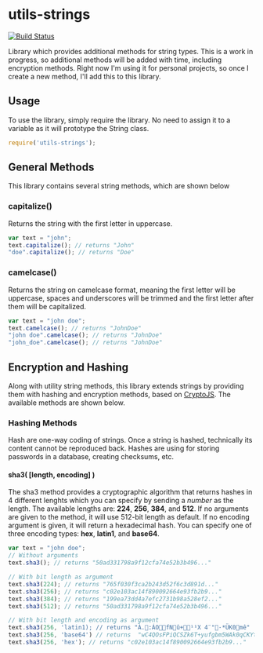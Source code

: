 utils-strings
=============
[![Build Status](https://travis-ci.org/fdvj/utils-strings.svg?branch=master)](https://travis-ci.org/fdvj/utils-strings)

Library which provides additional methods for string types.  This is a work in progress, so additional methods will be added with time, including encryption methods. Right now I'm using it for personal projects, so once I create a new method, I'll add this to this library.

Usage
-----

To use the library, simply require the library. No need to assign it to a variable as it will prototype the String class.

```javascript
require('utils-strings');
```

General Methods
--------------

This library contains several string methods, which are shown below

### capitalize()

Returns the string with the first letter in uppercase.

```javascript
var text = "john";
text.capitalize(); // returns "John"
"doe".capitalize(); // returns "Doe"
```

### camelcase()

Returns the string on camelcase format, meaning the first letter will be uppercase, spaces and underscores will be trimmed and the first letter after them will be capitalized.

```javascript
var text = "john doe";
text.camelcase(); // returns "JohnDoe"
"john doe".camelcase(); // returns "JohnDoe"
"john_doe".camelcase(); // returns "JohnDoe"
```

Encryption and Hashing
----------------------

Along with utility string methods, this library extends strings by providing them with hashing and encryption methods, based on [CryptoJS](https://code.google.com/p/crypto-js/). The available methods are shown below.

### Hashing Methods

Hash are one-way coding of strings.  Once a string is hashed, technically its content cannot be reproduced back.  Hashes are using for storing passwords in a database, creating checksums, etc.

#### sha3( [length, encoding] )

The sha3 method provides a cryptographic algorithm that returns hashes in 4 different lenghts which you can specify by sending a *number* as the length. The available lengths are: **224**, **256**, **384**, and **512**.  If no arguments are given to the method, it will use 512-bit length as default. If no encoding argument is given, it will return a hexadecimal hash. You can specify one of three encoding types: **hex**, **latin1**, and **base64**.

```javascript
var text = "john doe";
// Without arguments
text.sha3(); // returns "50ad331798a9f12cfa74e52b3b496..."

// With bit length as argument
text.sha3(224); // returns "765f030f3ca2b243d52f6c3d891d..."
text.sha3(256); // returns "c02e103ac14f890092664e93fb2b9..."
text.sha3(384); // returns "199ea73dd4a7efc2731b98a528ef2..."
text.sha3(512); // returns "50ad331798a9f12cfa74e52b3b496..."

// With bit length and encoding as argument
text.sha3(256, 'latin1); // returns "À.:ÁOfNû+¹¹X 4¨"·*ÜK0mê"
text.sha3(256, 'base64') // returns  "wC4QOsFPiQCSZk6T+yufgbm5WAk0qCKYtyrcSzCIbeo="
text.sha3(256, 'hex'); // returns "c02e103ac14f890092664e93fb2b9..."
```
